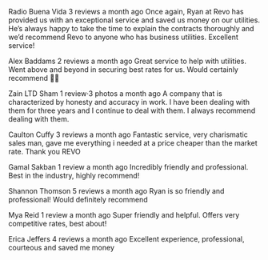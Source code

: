 Radio Buena Vida
3 reviews
a month ago
Once again, Ryan at Revo has provided us with an exceptional service and saved us money on our utilities. He’s always happy to take the time to explain the contracts thoroughly and we’d recommend Revo to anyone who has business utilities. Excellent service!


Alex Baddams
2 reviews
a month ago
Great service to help with utilities. Went above and beyond in securing best rates for us. Would certainly recommend 👍🏻


Zain LTD Sham
1 review·3 photos
a month ago
A company that is characterized by honesty and accuracy in work. I have been dealing with them for three years and I continue to deal with them. I always recommend dealing with them.


Caulton Cuffy
3 reviews
a month ago
Fantastic service, very charismatic sales man, gave me everything i needed at a price cheaper than the market rate. Thank you REVO


Gamal Sakban
1 review
a month ago
Incredibly friendly and professional.
Best in the industry, highly recommend!


Shannon Thomson
5 reviews
a month ago
Ryan is so friendly and professional! Would definitely recommend


Mya Reid
1 review
a month ago
Super friendly and helpful.
Offers very competitive rates, best about!


Erica Jeffers
4 reviews
a month ago
Excellent experience, professional, courteous and saved me money